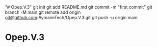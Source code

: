 "# Opep.V.3"  git init git add README.md git commit -m "first commit" git branch -M main git remote add origin git@github.com:AymaneTech/Opep.V.3.git git push -u origin main
# Opep.V.3
